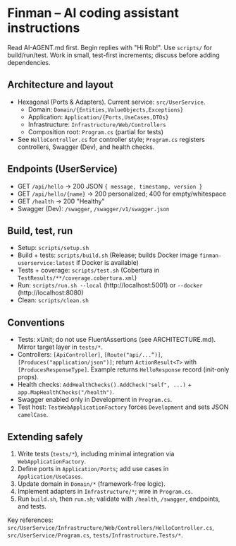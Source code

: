 # Finman – AI coding assistant instructions

Read AI-AGENT.md first. Begin replies with "Hi Rob!". Use `scripts/` for build/run/test. Work in small, test-first increments; discuss before adding dependencies.

## Architecture and layout
- Hexagonal (Ports & Adapters). Current service: `src/UserService`.
	- Domain: `Domain/{Entities,ValueObjects,Exceptions}`
	- Application: `Application/{Ports,UseCases,DTOs}`
	- Infrastructure: `Infrastructure/Web/Controllers`
	- Composition root: `Program.cs` (partial for tests)
- See `HelloController.cs` for controller style; `Program.cs` registers controllers, Swagger (Dev), and health checks.

## Endpoints (UserService)
- GET `/api/hello` → 200 JSON `{ message, timestamp, version }`
- GET `/api/hello/{name}` → 200 personalized; 400 for empty/whitespace
- GET `/health` → 200 "Healthy"
- Swagger (Dev): `/swagger`, `/swagger/v1/swagger.json`

## Build, test, run
- Setup: `scripts/setup.sh`
- Build + tests: `scripts/build.sh` (Release; builds Docker image `finman-userservice:latest` if Docker is available)
- Tests + coverage: `scripts/test.sh` (Cobertura in `TestResults/**/coverage.cobertura.xml`)
- Run: `scripts/run.sh --local` (http://localhost:5001) or `--docker` (http://localhost:8080)
- Clean: `scripts/clean.sh`

## Conventions
- Tests: xUnit; do not use FluentAssertions (see ARCHITECTURE.md). Mirror target layer in `tests/*`.
- Controllers: `[ApiController]`, `[Route("api/...“)]`, `[Produces("application/json")]`; return `ActionResult<T>` with `[ProducesResponseType]`. Example returns `HelloResponse` record (init-only props).
- Health checks: `AddHealthChecks().AddCheck("self", ...)` + `app.MapHealthChecks("/health")`.
- Swagger enabled only in Development in `Program.cs`.
- Test host: `TestWebApplicationFactory` forces `Development` and sets JSON `camelCase`.

## Extending safely
1) Write tests (`tests/*`), including minimal integration via `WebApplicationFactory`.
2) Define ports in `Application/Ports`; add use cases in `Application/UseCases`.
3) Update domain in `Domain/*` (framework-free logic).
4) Implement adapters in `Infrastructure/*`; wire in `Program.cs`.
5) Run `build.sh`, then `run.sh`; validate with `/health`, `/swagger`, endpoints, and tests.

Key references: `src/UserService/Infrastructure/Web/Controllers/HelloController.cs`, `src/UserService/Program.cs`, `tests/Infrastructure.Tests/*`.